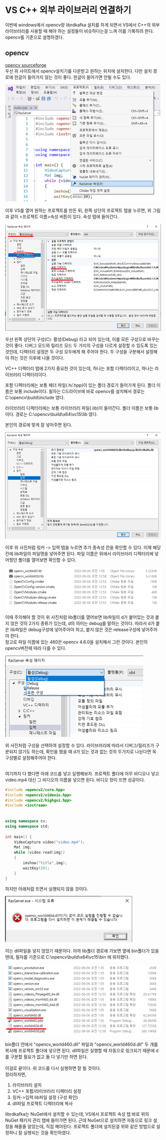 VS C++ 외부 라이브러리 연결하기
=

이번에 windows에서 opencv랑 librdkafka 설치를 하게 되면서 VS에서 C++의 외부 라이브러리를 사용할 때 해야 하는 설정들이 비슷하다는걸 느껴 이를 기록하려 한다. opencv를 기준으로 설명하겠다.

## opencv
[opencv sourceforge](https://sourceforge.net/projects/opencvlibrary/files/4.6.0/opencv-4.6.0-vc14_vc15.exe/download)    
우선 위 사이트에서 opencv설치기를 다운받고 원하는 위치에 설치한다. 다만 설치 경로에 한글이 들어가지 않는 것이 좋다. 한글이 들어가면 안될 수도 있다.    

![프로젝트 속성](images/프로젝트속성.png)    

이후 VS를 열어 원하는 프로젝트를 만든 뒤, 왼쪽 상단의 프로젝트 탭을 누르면, 위 그림과 같이 <프로젝트 이름>속성 버튼이 있다. 속성 탭에 들어간다.

![속성탭](images/속성탭.png)   

우선 왼쪽 상단의 구성(C): 활성(Debug) 라고 되어 있는데, 이를 모든 구성으로 바꾸는 것이 좋다. 디버그 모드와 릴리즈 모드 두 가지의 구성을 다르게 설정할 수 있도록 있는 것인데, 디렉터리 설정은 두 구성 모두에게 해 주어야 한다. 두 구성을 구분해서 설정해야 하는 것은 이후에 나올 것이다.

VC++ 디렉터리 탭에 2가지 중요한 것이 있는데, 하나는 포함 디렉터리이고, 하나는 라이브러리 디렉터리이다.   

포함 디렉터리에는 보통 헤더 파일(.h/.hpp)이 있는 폴더 경로가 들어가게 된다. 폴더 이름은 보통 include이다. 필자는 C드라이브에 바로 opencv를 설치해서 경로는 C:\opencv\build\include 였다.

라이브러리 디렉터리에는 보통 라이브러리 파일(.lib)이 들어간다. 폴더 이름은 보통 lib이다. 경로는 C:\opencv\build\x64\vc15\lib 였다.

본인의 경로에 맞게 잘 넣어주면 된다.

![링커 설정](images/링커.png)

이후 위 사진처럼 링커 -> 입력 탭을 누르면 추가 종속성 칸을 확인할 수 있다. 이제 해당 칸에 lib파일의 파일명을 넣어주면 된다. 파일 이름은 위에서 라이브러리 디렉터리에 넣어줬던 폴더를 열어보면 확인할 수 있다.

![lib파일](images/lib파일.png)

이때 주의해야 할 것이 위 사진처럼 lib폴더를 열어보면 lib파일이 d가 붙어있는 것과 붙지 않은 것의 2가지 종류가 있는데, d의 의미는 debug를 말하는 것이다. 따라서 d가 붙은 lib파일은 debug구성에 넣어주어야 하고, 붙지 않은 것은 release구성에 넣어주어야 한다.    
참고로 파일 이름에 있는 460은 opencv 4.6.0을 설치해서 그런 것이다. 본인의 opencv버전에 따라 다를 수 있다.

![구성](images/구성.png)

위 사진처럼 구성을 선택하여 설정할 수 있다. 라이브러리에 따라서 디버그/릴리즈가 구분되지 않기도 하는데, 확인을 했을 때 d가 있는 것과 없는 것의 두가지로 나뉜다면 꼭 구성별로 설정해주어야 한다.

<br>
여기까지 다 했다면 아래 코드를 넣고 실행해보자. 프로젝트 폴더에 아무 비디오나 넣고 video.mp4 대신 그 비디오의 이름을 넣으면 된다. 비디오 창이 뜨면 성공이다.

```C++
#include <opencv2/core.hpp>
#include <opencv2/videoio.hpp>
#include <opencv2/highgui.hpp>
#include <iostream>


using namespace cv;
using namespace std;

int main() {
	VideoCapture video("video.mp4");
	Mat img;
	while (video.read(img))
	{
		imshow("title",img);
		waitKey(20);
	}
}

```
하지만 아래처럼 뜨면서 실행되지 않을 것이다.

![오류](images/오류.png)

이는 dll파일을 넣지 않았기 때문이다. 아까 lib폴더 경로에 가보면 옆에 bin폴더가 있을텐데, 필자를 기준으로 C:\opencv\build\x64\vc15\bin 에 위치했다.

![dll](images/dll.png)

bin폴더 안에서 "opencv_world460.dll" 파일과 "opencv_world460d.dll" 두 개를 복사해 프로젝트 폴더에 넣으면 된다. dll파일은 실행할 때 자동으로 링크되기 때문에 d를 구분할 필요가 없고 둘 다 넣기만 하면 된다.     
<br>
이걸로 끝이다. 위 코드를 다시 실행하면 잘 될 것이다.     
정리하자면, 
1. 라이브러리 설치 
2. VC++ 포함/라이브러리 디렉터리 설정
3. 링커->입력 lib파일 설정 (구성 확인)
4. dll파일 프로젝트 디렉터리에 복사

librdkafka는 NuGet에서 설치할 수 있는데, VS에서 프로젝트 속성 탭 바로 위의 NuGet 패키지 관리 탭에 들어가면 된다. 근데 NuGet으로 설치하면 자동으로 링크 설정을 해줄줄 알았는데, 직접 해야된다. 프로젝트 폴더에 설치된걸 위와 같은 방법으로 설정하니 잘 실행되는 것을 확인하였다.
